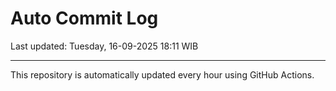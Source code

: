 # Auto Commit Log

Last updated: Tuesday, 16-09-2025 18:11 WIB

---

This repository is automatically updated every hour using GitHub Actions.
